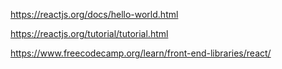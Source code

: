 https://reactjs.org/docs/hello-world.html

https://reactjs.org/tutorial/tutorial.html

https://www.freecodecamp.org/learn/front-end-libraries/react/
